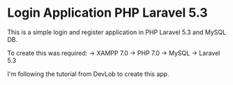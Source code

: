 # Login Application PHP Laravel 5.3

This is a simple login and register application in PHP Laravel 5.3 and MySQL DB.

To create this was required:
-> XAMPP 7.0
-> PHP 7.0
-> MySQL
-> Laravel 5.3

I'm following the tutorial from DevLob to create this app.
